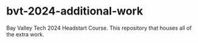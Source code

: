 # bvt-2024-additional-work
Bay Valley Tech 2024 Headstart Course. This repository that houses all of the extra work.
